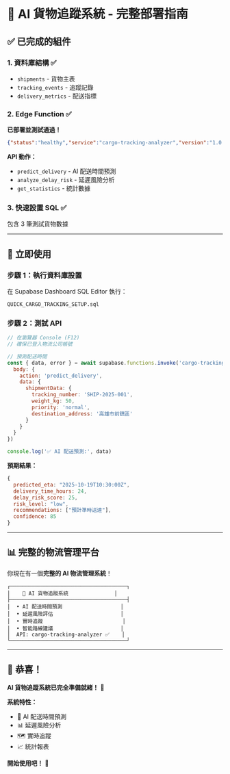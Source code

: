 # 🎉 AI 貨物追蹤系統 - 完整部署指南

## ✅ 已完成的組件

### 1. 資料庫結構 ✅
- `shipments` - 貨物主表
- `tracking_events` - 追蹤記錄
- `delivery_metrics` - 配送指標

### 2. Edge Function ✅
**已部署並測試通過！**
```json
{"status":"healthy","service":"cargo-tracking-analyzer","version":"1.0.0"}
```

**API 動作：**
- `predict_delivery` - AI 配送時間預測
- `analyze_delay_risk` - 延遲風險分析
- `get_statistics` - 統計數據

### 3. 快速設置 SQL ✅
包含 3 筆測試貨物數據

---

## 🚀 立即使用

### 步驟 1：執行資料庫設置
在 Supabase Dashboard SQL Editor 執行：
```sql
QUICK_CARGO_TRACKING_SETUP.sql
```

### 步驟 2：測試 API

```javascript
// 在瀏覽器 Console (F12)
// 確保已登入物流公司帳號

// 預測配送時間
const { data, error } = await supabase.functions.invoke('cargo-tracking-analyzer', {
  body: {
    action: 'predict_delivery',
    data: {
      shipmentData: {
        tracking_number: 'SHIP-2025-001',
        weight_kg: 50,
        priority: 'normal',
        destination_address: '高雄市前鎮區'
      }
    }
  }
})

console.log('✅ AI 配送預測:', data)
```

**預期結果：**
```javascript
{
  predicted_eta: "2025-10-19T10:30:00Z",
  delivery_time_hours: 24,
  delay_risk_score: 25,
  risk_level: "low",
  recommendations: ["預計準時送達"],
  confidence: 85
}
```

---

## 📊 完整的物流管理平台

你現在有一個**完整的 AI 物流管理系統**！

```
┌──────────────────────────────────────┐
│    🚚 AI 貨物追蹤系統               │
├──────────────────────────────────────┤
│  • AI 配送時間預測                   │
│  • 延遲風險評估                      │
│  • 實時追蹤                          │
│  • 智能路線建議                      │
│  API: cargo-tracking-analyzer ✅    │
└──────────────────────────────────────┘
```

---

## 🎊 恭喜！

**AI 貨物追蹤系統已完全準備就緒！** 🚀

**系統特性：**
- 🤖 AI 配送時間預測
- 📊 延遲風險分析
- 🗺️ 實時追蹤
- 📈 統計報表

**開始使用吧！** 🎉


